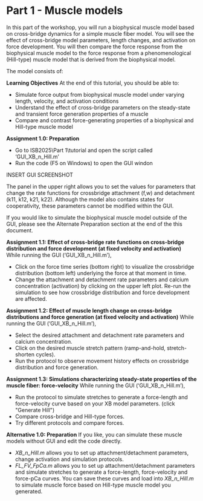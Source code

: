 # Part 1 - Muscle models #
In this part of the workshop, you will run a biophysical muscle model based on cross-bridge dynamics for a simple muscle fiber model. 
You will see the effect of cross-bridge model parameters, length changes, and activation on force development. You will then compare the force response from the biophysical muscle model to the force response from a phenomenological (Hill-type) muscle model that is derived from the biophysical model.  

The model consists of:

**Learning Objectives**
At the end of this tutorial, you should be able to:
- Simulate force output from biophysical muscle model under varying length, velocity, and activation conditions
- Understand the effect of cross-bridge parameters on the steady-state and transient force generation properties of a muscle
- Compare and contrast force-generating properties of a biophysical and Hill-type muscle model

**Assignment 1.0: Preparation**
  -	Go to ISB2025\Part 1\tutorial and open the script called ‘GUI_XB_n_Hill.m’
  -	Run the code (F5 on Windows) to open the GUI windon

INSERT GUI SCREENSHOT

The panel in the upper right allows you to set the values for parameters that change the rate functions for crossbridge attachment (f,w) and detachment (k11, k12, k21, k22). Although the model also contains states for cooperativity, these parameters cannot be modified within the GUI.

If you would like to simulate the biophysical muscle model outside of the GUI, please see the Alternate Preparation section at the end of the this document.


**Assignment 1.1: Effect of cross-bridge rate functions on cross-bridge distribution and force development (at fixed velocity and activation)**
   While running the GUI (‘GUI_XB_n_Hill.m’), 
  - Click on the force time series (bottom right) to visualize the crossbridge distribution (bottom left) underlying the force at that moment in time.
  - Change the attachment and detachment rate parameters and calcium concentration (activation) by clicking on the upper left plot. Re-run the simulation to see how crossbridge distribution and force development are affected.

**Assignment 1.2: Effect of muscle length change on cross-bridge distributions and force generation (at fixed velocity and activation)**
   While running the GUI (‘GUI_XB_n_Hill.m’), 
  - Select the desired attachment and detachment rate parameters and calcium concentration.
  - Click on the desired muscle stretch pattern (ramp-and-hold, stretch-shorten cycles).
  - Run the protocol to observe movement history effects on crossbridge distribution and force generation. 

**Assignment 1.3: Simulations characterizing steady-state properties of the muscle fiber: force-velocity**
   While running the GUI (‘GUI_XB_n_Hill.m’), 
  - Run the protocol to simulate stretches to generate a force-length and force-velocity curve based on your XB model parameters. (click "Generate Hill") 
  - Compare cross-bridge and Hill-type forces.
  - Try different protocols and compare forces. 

**Alternative 1.0: Preparation**
If you like, you can simulate these muscle models without GUI and edit the code directly. 
  - *XB_n_Hill.m* allows you to set up attachment/detachment parameters, change activation and simulation protocols. 
  - *FL_FV_FpCa.m* allows you to set up attachment/detachment parameters and simulate stretches to generate a force-length, force-velocity and force-pCa curves. You can save these curves and load into *XB_n_Hill.m* to simulate muscle force based on Hill-type muscle model you generated.  
  
